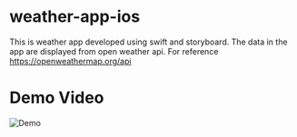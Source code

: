 # weather-app-ios
This is weather app developed using swift and storyboard. The data in the app are displayed from open weather api. For reference https://openweathermap.org/api 


# Demo Video
![Demo](https://user-images.githubusercontent.com/35870451/283883076-7cdbd1d0-9d46-4bed-a5b6-8468de917865.gif)
